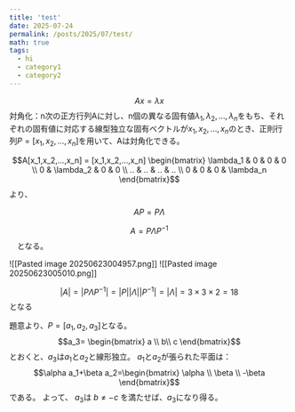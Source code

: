 ```yaml
---
title: 'test'
date: 2025-07-24
permalink: /posts/2025/07/test/
math: true
tags:
  - hi
  - category1
  - category2
---
```

	
$$Ax=\lambda x$$
対角化：n次の正方行列Aに対し、n個の異なる固有値$\lambda_1,\lambda_2,..., \lambda_n$をもち、それぞれの固有値に対応する線型独立な固有ベクトルが$x_1, x_2, ..., x_n$のとき、正則行列$P=[x_1,x_2,...,x_n]$を用いて、Aは対角化できる。

$$A[x_1,x_2,...,x_n] = [x_1,x_2,...,x_n] \begin{bmatrix} \lambda_1 & 0 & 0 & 0 \\ 0 & \lambda_2 & 0 & 0 \\ .. & .. & .. & .. \\ 0 & 0 & 0 & \lambda_n \end{bmatrix}$$より、

$$AP=P\Lambda$$

$$A=P\Lambda P^{-1}$$　となる。

![[Pasted image 20250623004957.png]]
![[Pasted image 20250623005010.png]]


$$|A|=|P\Lambda P^{-1}|=|P||\Lambda||P^{-1}|=|\Lambda|=3\times3\times2=18$$となる

題意より、$P=[a_1,a_2,a_3]$となる。
$$a_3= \begin{bmatrix} a \\ b\\ c \end{bmatrix}$$とおくと、$a_3$は$a_1$と$a_2$と線形独立。
$a_1$と$a_2$が張られた平面は：
$$\alpha a_1+\beta a_2=\begin{bmatrix} \alpha \\ \beta \\ -\beta \end{bmatrix}$$である。
よって、
$a_3$は $b\neq -c$ を満たせば、$a_3$になり得る。








